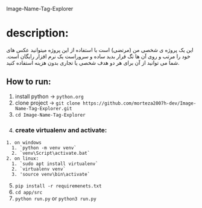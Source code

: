 Image-Name-Tag-Explorer


# description:
این یک پروژه ی شخصی من (مرتضی) است
با استفاده از این پروژه میتوانید عکس های خود را مرتب و روی آن ها تگ قرار بدید ساده و سروراست
یک نرم افزار رایگان است. شما می توانید از آن برای هر دو هدف شخصی یا تجاری بدون هزینه استفاده کنید.

## How to run:
  1. install python -> `python.org`
  2. clone project  -> `git clone https://github.com/morteza2007h-dev/Image-Name-Tag-Explorer.git`
  3. `cd Image-Name-Tag-Explorer`
  4. ### create virtualenv and activate:
    1. on windows
      1. `python -m venv venv` 
      2. `venv\Script\activate.bat`
    2. on linux:
      1. `sudo apt install virtualenv`
      2. `virtualenv venv`
      3. 'source venv\bin\activate`
  5. `pip install -r requiremenets.txt`
  6. `cd app/src`
  7. `python run.py` or `python3 run.py`
